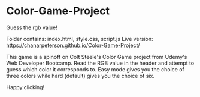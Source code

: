 # Color-Game-Project
Guess the rgb value! 

Folder contains: index.html, style.css, script.js
Live version: https://chanarpeterson.github.io/Color-Game-Project/

This game is a spinoff on Colt Steele's Color Game project from Udemy's Web Developer Bootcamp. 
Read the RGB value in the header and attempt to guess which color it corresponds to. Easy mode gives you the choice of three colors while hard (default) gives you the choice of six.

Happy clicking! 

